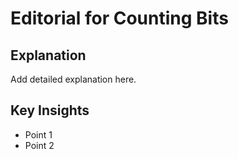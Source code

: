 # Editorial for Counting Bits

## Explanation

Add detailed explanation here.

## Key Insights

- Point 1
- Point 2
